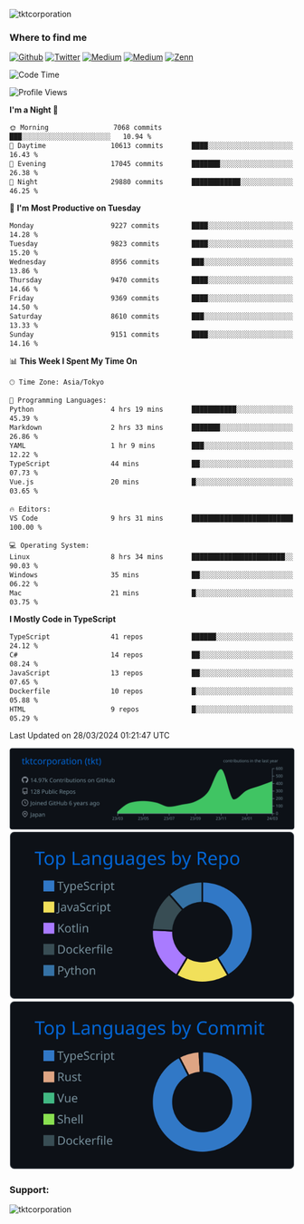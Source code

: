 <p align="left"> <img src="https://komarev.com/ghpvc/?username=tktcorporation&label=Profile%20views&color=0e75b6&style=flat" alt="tktcorporation" /> </p>

<h3>Where to find me</h3>
<p>
<a href="https://github.com/tktcorporation" target="_blank"><img alt="Github" src="https://img.shields.io/badge/GitHub-%2312100E.svg?&style=for-the-badge&logo=Github&logoColor=white" /></a>
<a href="https://twitter.com/tktcorporation" target="_blank"><img alt="Twitter" src="https://img.shields.io/badge/twitter-%231DA1F2.svg?&style=for-the-badge&logo=twitter&logoColor=white" /></a>
<a href="https://www.linkedin.com/in/tktcorporation" target="_blank"><img alt="Medium" src="https://img.shields.io/badge/linkdin-0a66c2.svg?&style=for-the-badge&logo=linkedin&logoColor=white" /></a>
<a href="https://qiita.com/tktcorporation" target="_blank"><img alt="Medium" src="https://img.shields.io/badge/qiita-55C500.svg?&style=for-the-badge&logo=qiita&logoColor=white" /></a>
<a href="https://zenn.dev/tktcorporation" target="_blank"><img alt="Zenn" src="https://img.shields.io/badge/Zenn-3EA8FF.svg?&style=for-the-badge&logo=Zenn&logoColor=white" /></a>
</p>
  
<!--START_SECTION:waka-->
![Code Time](http://img.shields.io/badge/Code%20Time-1%2C458%20hrs%2036%20mins-blue)

![Profile Views](http://img.shields.io/badge/Profile%20Views-5-blue)

**I'm a Night 🦉** 

```text
🌞 Morning                7068 commits        ███░░░░░░░░░░░░░░░░░░░░░░   10.94 % 
🌆 Daytime                10613 commits       ████░░░░░░░░░░░░░░░░░░░░░   16.43 % 
🌃 Evening                17045 commits       ███████░░░░░░░░░░░░░░░░░░   26.38 % 
🌙 Night                  29880 commits       ████████████░░░░░░░░░░░░░   46.25 % 
```
📅 **I'm Most Productive on Tuesday** 

```text
Monday                   9227 commits        ████░░░░░░░░░░░░░░░░░░░░░   14.28 % 
Tuesday                  9823 commits        ████░░░░░░░░░░░░░░░░░░░░░   15.20 % 
Wednesday                8956 commits        ███░░░░░░░░░░░░░░░░░░░░░░   13.86 % 
Thursday                 9470 commits        ████░░░░░░░░░░░░░░░░░░░░░   14.66 % 
Friday                   9369 commits        ████░░░░░░░░░░░░░░░░░░░░░   14.50 % 
Saturday                 8610 commits        ███░░░░░░░░░░░░░░░░░░░░░░   13.33 % 
Sunday                   9151 commits        ████░░░░░░░░░░░░░░░░░░░░░   14.16 % 
```


📊 **This Week I Spent My Time On** 

```text
🕑︎ Time Zone: Asia/Tokyo

💬 Programming Languages: 
Python                   4 hrs 19 mins       ███████████░░░░░░░░░░░░░░   45.39 % 
Markdown                 2 hrs 33 mins       ███████░░░░░░░░░░░░░░░░░░   26.86 % 
YAML                     1 hr 9 mins         ███░░░░░░░░░░░░░░░░░░░░░░   12.22 % 
TypeScript               44 mins             ██░░░░░░░░░░░░░░░░░░░░░░░   07.73 % 
Vue.js                   20 mins             █░░░░░░░░░░░░░░░░░░░░░░░░   03.65 % 

🔥 Editors: 
VS Code                  9 hrs 31 mins       █████████████████████████   100.00 % 

💻 Operating System: 
Linux                    8 hrs 34 mins       ███████████████████████░░   90.03 % 
Windows                  35 mins             ██░░░░░░░░░░░░░░░░░░░░░░░   06.22 % 
Mac                      21 mins             █░░░░░░░░░░░░░░░░░░░░░░░░   03.75 % 
```

**I Mostly Code in TypeScript** 

```text
TypeScript               41 repos            ██████░░░░░░░░░░░░░░░░░░░   24.12 % 
C#                       14 repos            ██░░░░░░░░░░░░░░░░░░░░░░░   08.24 % 
JavaScript               13 repos            ██░░░░░░░░░░░░░░░░░░░░░░░   07.65 % 
Dockerfile               10 repos            █░░░░░░░░░░░░░░░░░░░░░░░░   05.88 % 
HTML                     9 repos             █░░░░░░░░░░░░░░░░░░░░░░░░   05.29 % 
```




 Last Updated on 28/03/2024 01:21:47 UTC
<!--END_SECTION:waka-->

[![](https://raw.githubusercontent.com/tktcorporation/tktcorporation/master/profile-summary-card-output/github_dark/0-profile-details.svg)](https://github.com/vn7n24fzkq/github-profile-summary-cards)
[![](https://raw.githubusercontent.com/tktcorporation/tktcorporation/master/profile-summary-card-output/github_dark/1-repos-per-language.svg)](https://github.com/vn7n24fzkq/github-profile-summary-cards) [![](https://raw.githubusercontent.com/tktcorporation/tktcorporation/master/profile-summary-card-output/github_dark/2-most-commit-language.svg)](https://github.com/vn7n24fzkq/github-profile-summary-cards)

<h3 align="left">Support:</h3>
<p><a href="https://www.buymeacoffee.com/tktcorporation"> <img align="left" src="https://cdn.buymeacoffee.com/buttons/v2/default-yellow.png" height="50" width="210" alt="tktcorporation" /></a></p><br><br>
